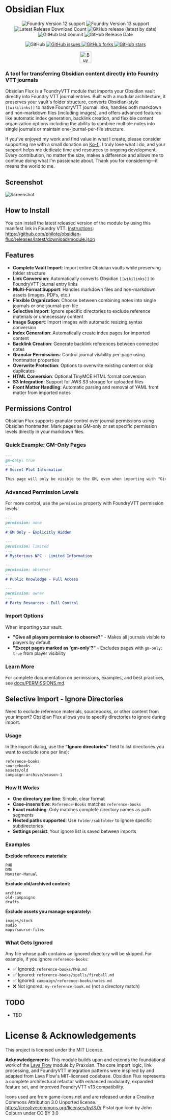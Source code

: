 # Obsidian Flux

<p align="center">
    <img alt="Foundry Version 12 support" src="https://img.shields.io/badge/Foundry-v12-informational">
    <img alt="Foundry Version 13 support" src="https://img.shields.io/badge/Foundry-v13-informational">
    <img alt="Latest Release Download Count" src="https://img.shields.io/github/downloads/philote/obsidian-flux/latest/total"> 
    <img alt="GitHub release (latest by date)" src="https://img.shields.io/github/v/release/philote/obsidian-flux"> 
    <img alt="GitHub last commit" src="https://img.shields.io/github/last-commit/philote/obsidian-flux">
    <img alt="GitHub Release Date" src="https://img.shields.io/github/release-date/philote/obsidian-flux?label=latest%20release" /> 
</p>
<p align="center">
    <img alt="GitHub" src="https://img.shields.io/github/license/philote/obsidian-flux"> 
    <a href="https://github.com/philote/obsidian-flux/issues">
        <img alt="GitHub issues" src="https://img.shields.io/github/issues/philote/obsidian-flux">
    </a> 
    <a href="https://github.com/philote/obsidian-flux/network">
        <img alt="GitHub forks" src="https://img.shields.io/github/forks/philote/obsidian-flux">
    </a> 
    <a href="https://github.com/philote/obsidian-flux/stargazers">
        <img alt="GitHub stars" src="https://img.shields.io/github/stars/philote/obsidian-flux">
    </a> 
</p>
<p align="center">
   	<a href='https://ko-fi.com/G2G3I91JQ' target='_blank'>
        <img height='36' style='border:0px;height:36px;' src='https://storage.ko-fi.com/cdn/kofi3.png?v=6' border='0' alt='Buy Me a Coffee at ko-fi.com' />
    </a>
</p>

### A tool for transferring Obsidian content directly into Foundry VTT journals

Obsidian Flux is a FoundryVTT module that imports your Obsidian vault directly into Foundry VTT journal entries. Built with a modular architecture, it preserves your vault's folder structure, converts Obsidian-style `[[wikilinks]]` to native FoundryVTT journal links, handles both markdown and non-markdown files (including images), and offers advanced features like automatic index generation, backlink creation, and flexible content organization options including the ability to combine multiple notes into single journals or maintain one-journal-per-file structure.

If you’ve enjoyed my work and find value in what I create, please consider supporting me with a small donation on [Ko-fi](https://ko-fi.com/G2G3I91JQ). I truly love what I do, and your support helps me dedicate time and resources to ongoing development. Every contribution, no matter the size, makes a difference and allows me to continue doing what I’m passionate about. Thank you for considering—it means the world to me.

## Screenshot
![Screenshot](assets/screenshot.webp)

## How to Install

You can install the latest released version of the module by using this manifest link in Foundry VTT. [Instructions](https://foundryvtt.com/article/tutorial/): https://github.com/philote/obsidian-flux/releases/latest/download/module.json

## Features
- **Complete Vault Import**: Import entire Obsidian vaults while preserving folder structure
- **Link Conversion**: Automatically converts Obsidian `[[wikilinks]]` to FoundryVTT journal entry links
- **Multi-Format Support**: Handles markdown files and non-markdown assets (images, PDFs, etc.)
- **Flexible Organization**: Choose between combining notes into single journals or one-journal-per-file
- **Selective Import**: Ignore specific directories to exclude reference materials or unnecessary content
- **Image Support**: Import images with automatic resizing syntax conversion
- **Index Generation**: Automatically create index pages for imported content
- **Backlink Creation**: Generate backlink references between connected notes
- **Granular Permissions**: Control journal visibility per-page using frontmatter properties
- **Overwrite Protection**: Options to overwrite existing content or skip duplicates
- **HTML Conversion**: Optional TinyMCE HTML format conversion
- **S3 Integration**: Support for AWS S3 storage for uploaded files
- **Front Matter Handling**: Automatic parsing and removal of YAML front matter from imported notes

## Permissions Control

Obsidian Flux supports granular control over journal permissions using Obsidian frontmatter. Mark pages as GM-only or set specific permission levels directly in your markdown files.

### Quick Example: GM-Only Pages

```markdown
---
gm-only: true
---
# Secret Plot Information

This page will only be visible to the GM, even when importing with "Give all players permission to observe?" enabled.
```

### Advanced Permission Levels

For more control, use the `permission` property with FoundryVTT permission levels:

```markdown
---
permission: none
---
# GM Only - Explicitly Hidden
```

```markdown
---
permission: limited
---
# Mysterious NPC - Limited Information
```

```markdown
---
permission: observer
---
# Public Knowledge - Full Access
```

```markdown
---
permission: owner
---
# Party Resources - Full Control
```

### Import Options

When importing your vault:
- **"Give all players permission to observe?"** - Makes all journals visible to players by default
- **"Except pages marked as 'gm-only'?"** - Excludes pages with `gm-only: true` from player visibility

### Learn More

For complete documentation on permissions, examples, and best practices, see [docs/PERMISSIONS.md](docs/PERMISSIONS.md).

## Selective Import - Ignore Directories

Need to exclude reference materials, sourcebooks, or other content from your import? Obsidian Flux allows you to specify directories to ignore during import.

### Usage

In the import dialog, use the **"Ignore directories"** field to list directories you want to exclude (one per line):

```
reference-books
sourcebooks
assets/old
campaign-archive/season-1
```

### How It Works

- **One directory per line**: Simple, clear format
- **Case-insensitive**: `Reference-Books` matches `reference-books`
- **Exact matching**: Only matches complete directory names as path segments
- **Nested paths supported**: Use `folder/subfolder` to ignore specific subdirectories
- **Settings persist**: Your ignore list is saved between imports

### Examples

**Exclude reference materials:**
```
PHB
DMG
Monster-Manual
```

**Exclude old/archived content:**
```
archive
old-campaigns
drafts
```

**Exclude assets you manage separately:**
```
images/stock
audio
maps/source-files
```

### What Gets Ignored

Any file whose path contains an ignored directory will be skipped. For example, if you ignore `reference-books`:

- ✅ Ignored: `reference-books/PHB.md`
- ✅ Ignored: `reference-books/spells/fireball.md`
- ✅ Ignored: `campaign/reference-books/notes.md`
- ❌ Not ignored: `my-reference-book.md` (not a directory match)

## TODO
- TBD

# License & Acknowledgements

This project is licensed under the MIT License.

**Acknowledgements**: This module builds upon and extends the foundational work of the [Lava Flow](https://github.com/Praxxian/lava-flow) module by Praxxian. The core import logic, link processing, and FoundryVTT integration patterns were inspired by and adapted from Lava Flow's MIT-licensed codebase. Obsidian Flux represents a complete architectural refactor with enhanced modularity, expanded feature set, and improved FoundryVTT v13 compatibility.

Icons used are from game-icons.net and are released under a Creative Commons Attribution 3.0 Unported license. https://creativecommons.org/licenses/by/3.0/
Pistol gun icon by John Colburn under CC BY 3.0
